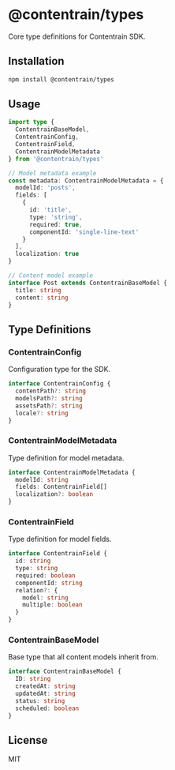 # @contentrain/types

Core type definitions for Contentrain SDK.

## Installation

```bash
npm install @contentrain/types
```

## Usage

```typescript
import type {
  ContentrainBaseModel,
  ContentrainConfig,
  ContentrainField,
  ContentrainModelMetadata
} from '@contentrain/types'

// Model metadata example
const metadata: ContentrainModelMetadata = {
  modelId: 'posts',
  fields: [
    {
      id: 'title',
      type: 'string',
      required: true,
      componentId: 'single-line-text'
    }
  ],
  localization: true
}

// Content model example
interface Post extends ContentrainBaseModel {
  title: string
  content: string
}
```

## Type Definitions

### ContentrainConfig
Configuration type for the SDK.

```typescript
interface ContentrainConfig {
  contentPath?: string
  modelsPath?: string
  assetsPath?: string
  locale?: string
}
```

### ContentrainModelMetadata
Type definition for model metadata.

```typescript
interface ContentrainModelMetadata {
  modelId: string
  fields: ContentrainField[]
  localization?: boolean
}
```

### ContentrainField
Type definition for model fields.

```typescript
interface ContentrainField {
  id: string
  type: string
  required: boolean
  componentId: string
  relation?: {
    model: string
    multiple: boolean
  }
}
```

### ContentrainBaseModel
Base type that all content models inherit from.

```typescript
interface ContentrainBaseModel {
  ID: string
  createdAt: string
  updatedAt: string
  status: string
  scheduled: boolean
}
```

## License

MIT
